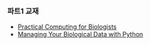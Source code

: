 ### 파트1 교재
- [Practical Computing for Biologists](http://people.duke.edu/~ccc14/pcfb/_downloads/PracticalComputingforBiologistsCFARWorkshop.pdf)
- [Managing Your Biological Data with Python](http://www.crcpress.com/product/isbn/9781439880937)